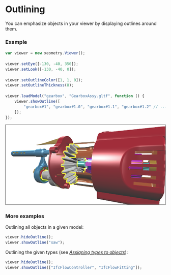 # Outlining

You can emphasize objects in your viewer by displaying outlines around them.

### Example

````javascript
var viewer = new xeometry.Viewer();

viewer.setEye([-130, -40, 350]);
viewer.setLook([-130, -40, 0]);

viewer.setOutlineColor([1, 1, 0]);
viewer.setOutlineThickness(8);

viewer.loadModel("gearbox", "GearboxAssy.gltf", function () {
    viewer.showOutline([
        "gearbox#1", "gearbox#1.0", "gearbox#1.1", "gearbox#1.2" // ...
    ]);
});
````

[![](assets/outlining.png)](http://xeolabs.com/xeometry/examples/#guidebook_outlining)

### More examples

Outlining all objects in a given model:

```javascript
viewer.hideOutline();
viewer.showOutline("saw");
```

Outlining the given types (see *[Assigning types to objects](assigningTypesToObjects.md)*):

```javascript
viewer.hideOutline();
viewer.showOutline(["IfcFlowController", "IfcFlowFitting"]);
```

